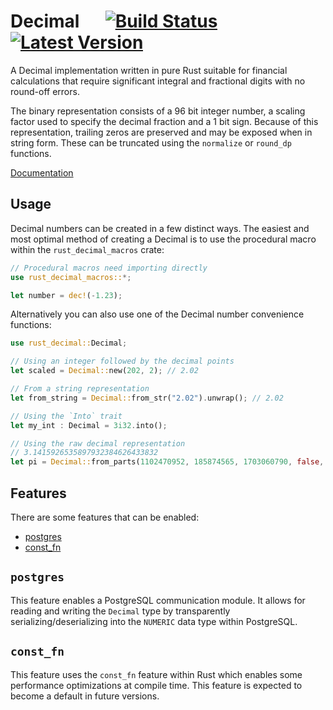 # Decimal &emsp; [![Build Status]][travis] [![Latest Version]][crates.io]

[Build Status]: https://api.travis-ci.org/paupino/rust-decimal.svg?branch=master
[travis]: https://travis-ci.org/paupino/rust-decimal
[Latest Version]: https://img.shields.io/crates/v/rust-decimal.svg
[crates.io]: https://crates.io/crates/rust-decimal

A Decimal implementation written in pure Rust suitable for financial calculations that require significant integral and fractional digits with no round-off errors.

The binary representation consists of a 96 bit integer number, a scaling factor used to specify the decimal fraction and a 1 bit sign. Because of this representation, trailing zeros are preserved and may be exposed when in string form. These can be truncated using the `normalize` or `round_dp` functions.

[Documentation](https://docs.rs/rust_decimal/)

## Usage

Decimal numbers can be created in a few distinct ways. The easiest and most optimal method of creating a Decimal is to use the procedural macro within the `rust_decimal_macros` crate:

```rust
// Procedural macros need importing directly
use rust_decimal_macros::*;

let number = dec!(-1.23);
```

Alternatively you can also use one of the Decimal number convenience functions:

```rust
use rust_decimal::Decimal;

// Using an integer followed by the decimal points
let scaled = Decimal::new(202, 2); // 2.02

// From a string representation
let from_string = Decimal::from_str("2.02").unwrap(); // 2.02

// Using the `Into` trait
let my_int : Decimal = 3i32.into();

// Using the raw decimal representation
// 3.1415926535897932384626433832
let pi = Decimal::from_parts(1102470952, 185874565, 1703060790, false, 28);
```

## Features

There are some features that can be enabled:

* [postgres](#postgres)
* [const_fn](#const_fn)

## `postgres`

This feature enables a PostgreSQL communication module. It allows for reading and writing the `Decimal`
type by transparently serializing/deserializing into the `NUMERIC` data type within PostgreSQL. 

## `const_fn`

This feature uses the `const_fn` feature within Rust which enables some performance optimizations
at compile time. This feature is expected to become a default in future versions.